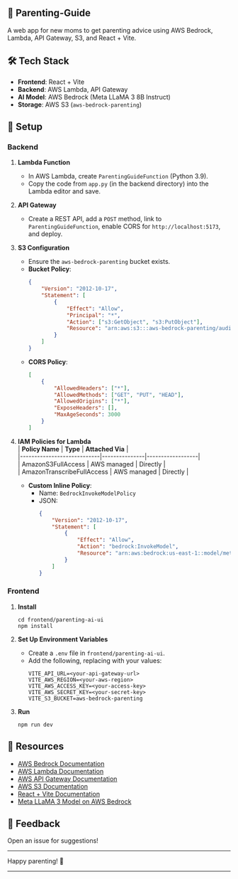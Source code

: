 ## 👶 Parenting-Guide

A web app for new moms to get parenting advice using AWS Bedrock, Lambda, API Gateway, S3, and React + Vite.

## 🛠️ Tech Stack

- **Frontend**: React + Vite  
- **Backend**: AWS Lambda, API Gateway  
- **AI Model**: AWS Bedrock (Meta LLaMA 3 8B Instruct)  
- **Storage**: AWS S3 (`aws-bedrock-parenting`)

## 🚀 Setup

### Backend
1. **Lambda Function**  
   - In AWS Lambda, create `ParentingGuideFunction` (Python 3.9).  
   - Copy the code from `app.py` (in the backend directory) into the Lambda editor and save.  

2. **API Gateway**  
   - Create a REST API, add a `POST` method, link to `ParentingGuideFunction`, enable CORS for `http://localhost:5173`, and deploy.  

3. **S3 Configuration**  
   - Ensure the `aws-bedrock-parenting` bucket exists.  
   - **Bucket Policy**:  
     ```json
     {
         "Version": "2012-10-17",
         "Statement": [
             {
                 "Effect": "Allow",
                 "Principal": "*",
                 "Action": ["s3:GetObject", "s3:PutObject"],
                 "Resource": "arn:aws:s3:::aws-bedrock-parenting/audio-recordings/*"
             }
         ]
     }
     ```
   - **CORS Policy**:  
     ```json
     [
         {
             "AllowedHeaders": ["*"],
             "AllowedMethods": ["GET", "PUT", "HEAD"],
             "AllowedOrigins": ["*"],
             "ExposeHeaders": [],
             "MaxAgeSeconds": 3000
         }
     ]
     ```

4. **IAM Policies for Lambda**  
   | **Policy Name**            | **Type**      | **Attached Via** |  
   |----------------------------|---------------|------------------|  
   | AmazonS3FullAccess         | AWS managed   | Directly         |  
   | AmazonTranscribeFullAccess | AWS managed   | Directly         |  
   - **Custom Inline Policy**:  
     - Name: `BedrockInvokeModelPolicy`  
     - JSON:  
       ```json
       {
           "Version": "2012-10-17",
           "Statement": [
               {
                   "Effect": "Allow",
                   "Action": "bedrock:InvokeModel",
                   "Resource": "arn:aws:bedrock:us-east-1::model/meta.llama3-8b-instruct-v1:0"
               }
           ]
       }
       ```

### Frontend
1. **Install**  
   ```
   cd frontend/parenting-ai-ui
   npm install
   ```

2. **Set Up Environment Variables**  
   - Create a `.env` file in `frontend/parenting-ai-ui`.  
   - Add the following, replacing with your values:  
     ```
     VITE_API_URL=<your-api-gateway-url>
     VITE_AWS_REGION=<your-aws-region>
     VITE_AWS_ACCESS_KEY=<your-access-key>
     VITE_AWS_SECRET_KEY=<your-secret-key>
     VITE_S3_BUCKET=aws-bedrock-parenting
     ```

3. **Run**  
   ```
   npm run dev
   ```

## 📜 Resources

- [AWS Bedrock Documentation](https://docs.aws.amazon.com/bedrock/latest/userguide/what-is-bedrock.html)  
- [AWS Lambda Documentation](https://docs.aws.amazon.com/lambda/latest/dg/welcome.html)  
- [AWS API Gateway Documentation](https://docs.aws.amazon.com/apigateway/latest/developerguide/welcome.html)  
- [AWS S3 Documentation](https://docs.aws.amazon.com/AmazonS3/latest/userguide/Welcome.html)  
- [React + Vite Documentation](https://vitejs.dev/guide/)  
- [Meta LLaMA 3 Model on AWS Bedrock](https://aws.amazon.com/bedrock/llama-models/)  

## 💬 Feedback

Open an issue for suggestions!

---

Happy parenting! 🌟

---
